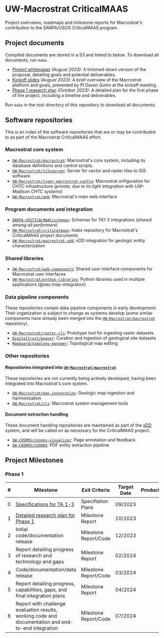 # UW-Macrostrat CriticalMAAS

Project overviews, roadmaps and milestone reports for Macrostrat's contribution
to the DARPA/USGS CriticalMAAS program.

## Project documents

Compiled documents are stored in a S3 and linked to below. To download all
documents, run `make`.

- [Project whitepaper](https://s3.macrostrat.chtc.io/web-assets/media/criticalmaas/-2023-08-CriticalMAAS-UW-whitepaper.pdf)
  _(August 2023)_: A trimmed-down version of the proposal, detailing goals and
  potential deliverables.
- [Kickoff slides](https://s3.macrostrat.chtc.io/web-assets/media/criticalmaas/2023-08-CriticalMAAS-kickoff-slides.pdf)
  _(August 2023)_: A brief overview of the Macrostrat platform and goals,
  presented by PI Daven Quinn at the kickoff meeting.
- [Phase 1 research plan](https://s3.macrostrat.chtc.io/web-assets/media/criticalmaas/2023-10-CriticalMAAS-Phase-1-research-plan.pdf)
  _(October 2023)_: A detailed plan for the first phase of the project,
  including a timeline and deliverables.

Run `make` in the root directory of this repository to download all documents.

## Software repositories

This is an index of the software repositories that are or may be contributed to
as part of the Macrostrat CriticalMAAS effort.

### Macrostrat core system

- [`UW-Macrostrat/macrostrat`](https://github.com/UW-Macrostrat/macrostrat):
  Macrostrat's core system, including its database definitions and control
  scripts.
- [`UW-Macrostrat/tileserver`](https://github.com/UW-Macrostrat/tileserver):
  Server for vector and raster tiles to GIS software
- [`UW-Macrostrat/tiger-macrostrat-config`](https://github.com/UW-Macrostrat/tiger-macrostrat-config):
  Macrostrat onfiguration for CHTC infrastructure (_private, due to its tight
  integration with UW–Madison CHTC systems_)
- [`UW-Macrostrat/web`](https://github.com/UW-Macrostrat/web): Macrostrat's main
  web interface

### Program documents and integration

- [`DARPA-CRITICALMAAS/schemas`](https://github.com/DARPA-CRITICALMAAS/schemas):
  Schemas for TA1-3 integrations (_shared among all performers_)
- [`UW-Macrostrat/criticalmaas`](https://github.com/UW-Macrostrat/criticalmaas):
  Index repository for Macrostrat's CriticalMAAS project documents
- [`UW-Macrostrat/macrostrat-xdd`](https://github.com/UW-Macrostrat/macrostrat-xdd):
  xDD integration for geologic entity characterization

### Shared libraries

- [`UW-Macrostrat/web-components`](https://github.com/UW-Macrostrat/web-components):
  Shared user interface components for Macrostrat user interfaces
- [`UW-Macrostrat/python-libraries`](https://github.com/UW-Macrostrat/python-libraries):
  Python libraries used in multiple applications (@sec:map-integration)

### Data pipeline components

These repositories contain data pipeline components in early development. Their
organization is subject to change as systems develop (some similar components
have already been merged into the
[`UW-Macrostrat/macrostrat`](https://github.com/UW-Macrostrat/macrostrat)
repository).

- [`UW-Macrostrat/raster-cli`](https://github.com/UW-Macrostrat/raster-cli):
  Prototype tool for ingesting raster datasets
- [`DigitalCrust/weaver`](https://github.com/digitalcrust/weaver): Curation and
  ingestion of geological site datasets
- [`Mapboard/topology-manager`](https://github.com/Mapboard/topology-manager):
  Topological map editing

### Other repositories

#### Repositories integrated into [`UW-Macrostrat/macrostrat`](https://github.com/UW-Macrostrat/macrostrat)

These repositories are not currently being actively developed, having been
integrated into Macrostrat's core system.

- [`UW-Macrostrat/map-integration`](https://github.com/UW-Macrostrat/map-integration):
  Geologic map ingestion and harmonization
- [`UW-Macrostrat/cli`](https://github.com/UW-Macrostrat/cli): Macrostrat system
  management tools

#### Document extraction handling

These document handling repositories are maintained as part of the
[xDD](https://xdd.wisc.edu/) system, and will be called on as necessary for the
CriticalMAAS project.

- [`UW-COSMOS/cosmos-visualizer`](https://github.com/UW-COSMOS/cosmos-visualizer):
  Page annotation and feedback
- [`UW-COSMOS/COSMOS`](https://github.com/UW-COSMOS/COSMOS): PDF entity
  extraction pipeline

## Project Milestones

### Phase 1

| #   | Milestone                                                                                                                                        | Exit Criteria         | Target Date | Product |
| --- | ------------------------------------------------------------------------------------------------------------------------------------------------ | --------------------- | ----------- | ------- |
| 0   | [Specifications for TA 1-3](https://github.com/DARPA-CRITICALMAAS/schemas)                                                                       | Specifiation Plans    | 09/2023     |         |
| 1   | [Detailed research plan for Phase 1](https://s3.macrostrat.chtc.io/web-assets/media/criticalmaas/2023-10-CriticalMAAS-Phase-1-research-plan.pdf) | Milestone Report      | 10/2023     |         |
| 2   | Initial code/documentation release                                                                                                               | Milestone Report/Code | 12/2023     |         |
| 3   | Report detailing progress of research and technology and gaps                                                                                    | Milestone Report      | 02/2024     |         |
| 4   | Code/documentation/data release                                                                                                                  | Milestone Report/Code | 03/2024     |         |
| 5   | Report detailing progress, capabilities, gaps, and final integration plans                                                                       | Milestone Report      | 04/2024     |         |
| 6   | Report with challenge evaluation results, working code and documentation and end-to-end integration                                              | Milestone Report/Code | 07/2024     |         |
